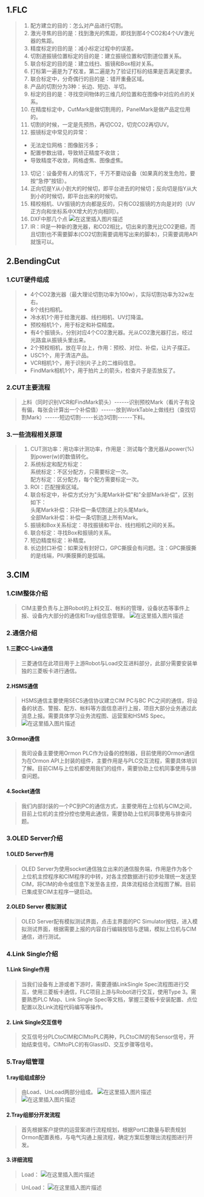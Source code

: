 ﻿## 1.FLC

> 1. 配方建立的目的：怎么对产品进行切割。
> 2. 激光寻焦的目的是：找到激光的焦距，即找到那4个CO2和4个UV激光器的焦距。
> 3. 精度标定的目的是：减小标定过程中的误差。
> 4. 切割道振镜位置标定的目的是：建立振镜位置和切割道位置关系。
>  5. 联合标定的目的是：建立线扫、振镜和Box相对关系。
> 6. 打标第一遍是为了校准，第二遍是为了验证打标的结果是否满足要求。
> 7. 联合标定中，分奇偶行的目的是：错开重叠区域。
>  8. 产品的切割分为3种：长边、短边、半切。
>  9. 标定的目的是：寻找空间物体的三维几何位置和在图像中对应的点的关系。
> 10. 在精度标定中，CutMark是做切割用的，PanelMark是做产品定位用的。
> 11. 切割的时候，一定是先预热，再切CO2，切完CO2再切UV。
> 12. 振镜标定中常见的异常：
> 
> - 无法定位网格：图像脏污多；
> - 配置参数出错，导致矫正精度不收敛；
> - 导致精度不收敛，网格虚焦、图像虚焦。
> 13. 切记：设备旁有人的情况下，千万不要动设备（如果真的发生危险，要按“急停”按钮）。
> 14. 正向切是Y从小到大的时候切，即平台进去的时候切；反向切是指Y从大到小的时候切，即平台出来的时候切。
> 15. 精校相机、UV振镜的方向都是反的，只有CO2振镜的方向是对的（UV正方向和坐标系中X增大的方向相同）。
> 16. DXF中那几个点 ![在这里插入图片描述](https://img-blog.csdnimg.cn/eaffdfa2a4284491936b2eb072172d20.jpeg#pic_center)
> 17. IR：IR是一种新的激光器，和CO2相比，切出来的激光比CO2更细，而且切割也不需要脚本(CO2切割需要调用写出来的脚本)，只需要调用API就饿可以。
> 

## 2.BendingCut
### 1.CUT硬件组成

> * 4个CO2激光器（最大理论切割功率为100w），实际切割功率为32w左右。
> * 8个线扫相机。
> * 冷水机1个用于给激光器、线扫相机、UV灯降温。
> * 预校相机1个，用于标定和补偿精度。
> * 有4个振镜头，分别对应4个CO2激光器。光从CO2激光器打出，经过光路盒从振镜头里出来。
> * 2个预校相机，放在平台上，作用：预校、对位、补偿，让片子摆正。
> * USC1个，用于清洁产品。
> * VCR相机1个，用于识别片子上的二维码信息。
> * FindMark相机1个，用于拍片上的箭头，检查片子是否放反了。

### 2.CUT主要流程

> 上料（同时识别VCR和FindMark箭头）------识别预校Mark（看片子有没有偏，每张会计算出一个补偿值）------放到WorkTable上做线扫（查找切割Mark）------短边切割-----长边3切割------下料。

### 3.一些流程相关原理

> 1. CUT测功率：用功率计测功率，作用是：测试每个激光器从power(%)到power(w)的数值转化。
> 2. 系统标定和配方标定：   
> 系统标定：不区分配方，只需要标定一次。    
> 配方标定：区分配方，每个配方需要标定一次。
> 3. ROI：匹配搜索区域。
> 4. 联合标定中，补偿方式分为"头尾Mark补偿"和"全部Mark补偿"，区别如下：    
> 头尾Mark补偿：只补偿一条切割道上的头尾Mark。   
>  全部Mark补偿：补偿一条切割道上所有Mark。
> 5. 振镜和Box关系标定：寻找振镜和平台、线扫相机之间的关系。
> 6. 联合标定：寻找Box和振镜的关系。
> 7. 短边精度标定：补精度。
> 8. 长边封口补偿：如果没有封好口，GPC撕膜会有问题。注：GPC撕膜撕的是线端，PIU撕膜撕的是弧端。

## 3.CIM
### 1.CIM整体介绍

> CIM主要负责与上游Robot的上料交互、帐料的管理，设备状态等事件上报、设备内大部分的通信和Tray组信息管理。
> ![在这里插入图片描述](https://img-blog.csdnimg.cn/3d1a10a8b7ca4716bc7893c0f06aca78.png)

### 2.通信介绍
#### 1.三菱CC-Link通信

> 三菱通信在此项目用于上游Robot与Load交互进料部分，此部分需要安装单独的三菱板卡进行通信。
#### 2.HSMS通信
> HSMS通信主要使用SECS通信协议建立CIM PC与BC PC之间的通信，将设备的状态、警报、配方、帐料等方面信息进行上报，项目大部分业务通过此消息上报。需要具体学习业务流程图、运营案和HSMS Spec。
> ![在这里插入图片描述](https://img-blog.csdnimg.cn/9d49ffb6f3b849418e9ec1d8f8ea34f1.png)
#### 3.Ormon通信
> 我司设备主要使用Ormon PLC作为设备的控制器，目前使用的Ormon通信为在Ormon API上封装的组件，主要作用是与PLC交互流程，需要具体培训了解。目前CIM与上位机都使用我们的组件，需要协助上位机同事使用与排查问题。
#### 4.Socket通信
> 我们内部封装的一个PC到PC的通信方式，主要使用在上位机与CIM之间，目前上位机的主控分控也使用此通信，需要协助上位机同事使用与排查问题。
### 3.OLED Server介绍
#### 1.OLED Server作用
> OLED Server为使用socket通信独立出来的通信服务端，作用是作为各个上位机主控程序和CIM程序的中转，对各主控数据进行初步处理统一发送至CIM，将CIM的命令或信息下发至各主控，具体流程结合流程图了解。目前已集成至CIM主程序一键启动。
#### 2.OLED Server 模拟测试
> OLED Server配有模拟测试界面，点击主界面的PC Simulator按钮，进入模拟测试界面，根据需要上报的内容自行编辑按钮与逻辑，模拟上位机与CIM通信，进行测试。
### 4.Link Single介绍
#### 1.Link Single作用

> 当我们设备有上游或者下游时，需要遵循LinkSingle
> Spec流程图进行交互，使用三菱板卡通信，FLC项目上游与Robot进行交互，使用Type 3。需要熟悉PLC Map、Link
> Single Spec等文档，掌握三菱板卡安装配置、点位配置以及Link流程代码编写等操作。
#### 2. Link Single交互信号
> 交互信号分PLCtoCIM和CIMtoPLC两种，PLCtoCIM的有Sensor信号，开始结束信号。CIMtoPLC的有GlassID、交互步骤等信号。
### 5.Tray组管理
#### 1.ray组组成部分
> 由Load、UnLoad两部分组成。
> ![在这里插入图片描述](https://img-blog.csdnimg.cn/e35d549d762b4c299d3cddaf7543da47.png)
> ![在这里插入图片描述](https://img-blog.csdnimg.cn/707650ee4c7346cb986785e3c5f6d05b.png)
#### 2.Tray组部分开发流程
> 首先根据客户提供的运营案进行流程规划，根据Port口数量与职责规划Ormon配置表格，与电气沟通上报流程，确定方案后整理出流程图进行开发。
#### 3.详细流程

> Load：
> ![在这里插入图片描述](https://img-blog.csdnimg.cn/c9a45264a8f544e9907df8660bd7da94.png)

> UnLoad：
> ![在这里插入图片描述](https://img-blog.csdnimg.cn/f316a37c3e434ccfa821af2409757e24.png)







